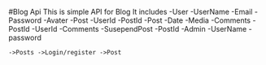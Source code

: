 #Blog Api
This is  simple API for Blog
It includes
    -User 
        -UserName
        -Email 
        -Password 
        -Avater
    -Post
        -UserId
        -PostId
        -Post
        -Date
        -Media 
    -Comments
        -PostId 
        -UserId 
        -Comments
    -SusependPost
        -PostId
    -Admin
        -UserName
        -password 
        
    ->Posts ->Login/register ->Post
